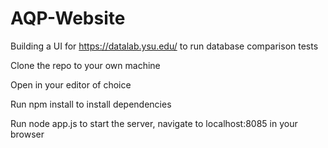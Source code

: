 # AQP-Website
Building a UI for https://datalab.ysu.edu/ to run database comparison tests

Clone the repo to your own machine

Open in your editor of choice

Run npm install to install dependencies

Run node app.js to start the server, navigate to localhost:8085 in your browser